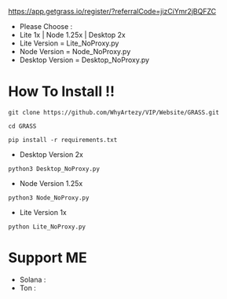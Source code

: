 https://app.getgrass.io/register/?referralCode=jizCiYmr2jBQFZC

- Please Choose :
- Lite 1x | Node 1.25x | Desktop 2x
- Lite Version = Lite_NoProxy.py
- Node Version = Node_NoProxy.py
- Desktop Version = Desktop_NoProxy.py

# How To Install !!
```
git clone https://github.com/WhyArtezy/VIP/Website/GRASS.git
```
```
cd GRASS
```
```
pip install -r requirements.txt
```
- Desktop Version 2x
```
python3 Desktop_NoProxy.py
```
- Node Version 1.25x
```
python3 Node_NoProxy.py
```
- Lite Version 1x
```
python Lite_NoProxy.py
```

# Support ME
- Solana :
- Ton :
